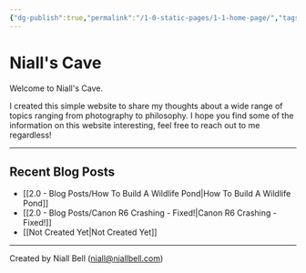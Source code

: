 ```yaml
---
{"dg-publish":true,"permalink":"/1-0-static-pages/1-1-home-page/","tags":["gardenEntry"]}
---
```


# Niall's Cave

Welcome to Niall's Cave. 

I created this simple website to share my thoughts about a wide range of topics ranging from photography to philosophy. I hope you find some of the information on this website interesting, feel free to reach out to me regardless!

---
## Recent Blog Posts

- [[2.0 - Blog Posts/How To Build A Wildlife Pond\|How To Build A Wildlife Pond]]
- [[2.0 - Blog Posts/Canon R6 Crashing - Fixed!\|Canon R6 Crashing - Fixed!]]
- [[Not Created Yet\|Not Created Yet]]














---
Created by Niall Bell (niall@niallbell.com)